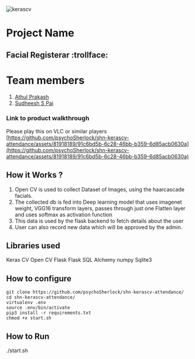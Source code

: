 
![kerascv](https://github.com/TH-Activities/saturday-hack-night-template/assets/117498997/8a64f118-b69d-4bd7-b59b-a28becafe0dd)



# Project Name
## Facial Registerar :trollface:

# Team members
1. [Athul Prakash](https://github.com/psychoSherlock)
2. [Sudheesh S Pai](https://github.com/Sudheeshspai)
### Link to product walkthrough
Please play this on VLC or similar players
[https://github.com/psychoSherlock/shn-kerascv-attendance/assets/81918189/91c6bd5b-6c28-46bb-b359-6d85acb0630a](https://github.com/psychoSherlock/shn-kerascv-attendance/assets/81918189/91c6bd5b-6c28-46bb-b359-6d85acb0630a)

## How it Works ?
1. Open CV is used to collect Dataset of Images, using the haarcascade facials.
2. The collected db is fed into Deep learning model that uses imagenet weight, VGG16 transform layers, passes through just one Flatten layer and uses softmax as activation function
3. This data is used by the flask backend to fetch details about the user
4. User can also record new data which will be approved by the admin.
## Libraries used
Keras CV
Open CV
Flask
Flask SQL Alchemy
numpy
Sqlite3
## How to configure
```
git clone https://github.com/psychoSherlock/shn-kerascv-attendance/
cd shn-kerascv-attendance/
virtualenv .env
source .env/bin/activate
pip3 install -r requirements.txt
chmod +x start.sh

```
## How to Run
./start.sh
